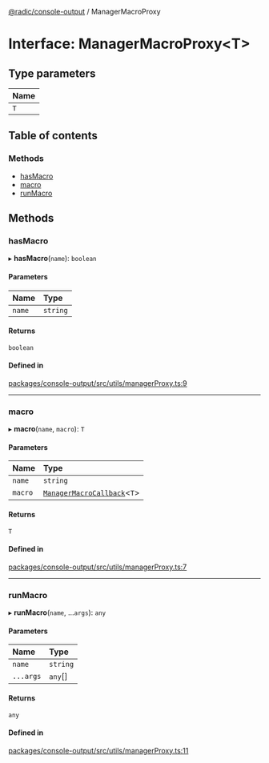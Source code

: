 [@radic/console-output](../README.md) / ManagerMacroProxy

# Interface: ManagerMacroProxy<T\>

## Type parameters

| Name |
| :------ |
| `T` |

## Table of contents

### Methods

- [hasMacro](ManagerMacroProxy.md#hasmacro)
- [macro](ManagerMacroProxy.md#macro)
- [runMacro](ManagerMacroProxy.md#runmacro)

## Methods

### hasMacro

▸ **hasMacro**(`name`): `boolean`

#### Parameters

| Name | Type |
| :------ | :------ |
| `name` | `string` |

#### Returns

`boolean`

#### Defined in

[packages/console-output/src/utils/managerProxy.ts:9](https://github.com/robinradic/npm-console/blob/10cb77f/packages/console-output/src/utils/managerProxy.ts#L9)

___

### macro

▸ **macro**(`name`, `macro`): `T`

#### Parameters

| Name | Type |
| :------ | :------ |
| `name` | `string` |
| `macro` | [`ManagerMacroCallback`](../README.md#managermacrocallback)<`T`\> |

#### Returns

`T`

#### Defined in

[packages/console-output/src/utils/managerProxy.ts:7](https://github.com/robinradic/npm-console/blob/10cb77f/packages/console-output/src/utils/managerProxy.ts#L7)

___

### runMacro

▸ **runMacro**(`name`, ...`args`): `any`

#### Parameters

| Name | Type |
| :------ | :------ |
| `name` | `string` |
| `...args` | `any`[] |

#### Returns

`any`

#### Defined in

[packages/console-output/src/utils/managerProxy.ts:11](https://github.com/robinradic/npm-console/blob/10cb77f/packages/console-output/src/utils/managerProxy.ts#L11)
